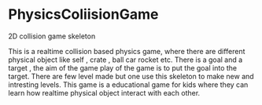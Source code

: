 # PhysicsColiisionGame
2D collision game skeleton 

This is a realtime collision based physics game, where there are different physical object like self , crate , ball car rocket etc.
There is a goal and a target , the aim of the game play of the game is to put the goal into the target.
There are few level made but one use this skeleton to make new and intresting levels.
This game is a educational game for kids where they can learn how realtime physical object interact with each other.
